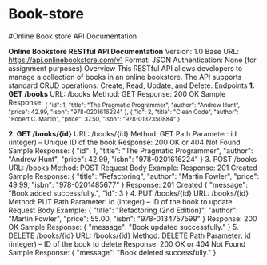 # Book-store
#Online Book store API Documentation

**Online Bookstore RESTful API Documentation**
Version: 1.0
Base URL: https://api.onlinebookstore.com/v1
Format: JSON
Authentication: None (for assignment purposes)
Overview
This RESTful API allows developers to manage a collection of books in an online bookstore. The API supports standard CRUD operations: Create, Read, Update, and Delete.
Endpoints
**1. GET /books**
URL: /books
Method: GET
Response: 200 OK
Sample Response:
<sub>{
    "id": 1,
    "title": "The Pragmatic Programmer",
    "author": "Andrew Hunt",
    "price": 42.99,
    "isbn": "978-0201616224"
  },
  {
    "id": 2,
    "title": "Clean Code",
    "author": "Robert C. Martin",
    "price": 37.50,
    "isbn": "978-0132350884"
  }</sub>

**2. GET /books/{id}**
URL: /books/{id}
Method: GET
Path Parameter:
id (integer) – Unique ID of the book
Response: 200 OK or 404 Not Found
Sample Response:
{
  "id": 1,
  "title": "The Pragmatic Programmer",
  "author": "Andrew Hunt",
  "price": 42.99,
  "isbn": "978-0201616224"
}
3. POST /books
URL: /books
Method: POST
Request Body Example:
Response: 201 Created
Sample Response:
{
  "title": "Refactoring",
  "author": "Martin Fowler",
  "price": 49.99,
  "isbn": "978-0201485677"
}
Response: 201 Created
{
  "message": "Book added successfully.",
  "id": 3
}
4. PUT /books/{id}
URL: /books/{id}
Method: PUT
Path Parameter:
id (integer) – ID of the book to update
Request Body Example:
{
  "title": "Refactoring (2nd Edition)",
  "author": "Martin Fowler",
  "price": 55.00,
  "isbn": "978-0134757599"
}
Response: 200 OK
Sample Response:
{
  "message": "Book updated successfully."
}
5. DELETE /books/{id}
URL: /books/{id}
Method: DELETE
Path Parameter:
id (integer) – ID of the book to delete
Response: 200 OK or 404 Not Found
Sample Response: 
{
  "message": "Book deleted successfully."
}
